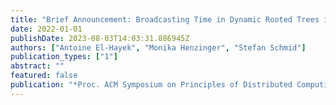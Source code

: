 ```yaml
---
title: "Brief Announcement: Broadcasting Time in Dynamic Rooted Trees is Linear"
date: 2022-01-01
publishDate: 2023-08-03T14:03:31.886945Z
authors: ["Antoine El-Hayek", "Monika Henzinger", "Stefan Schmid"]
publication_types: ["1"]
abstract: ""
featured: false
publication: "*Proc. ACM Symposium on Principles of Distributed Computing (PODC)*"
---
```


